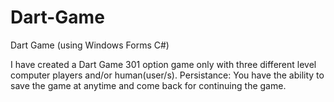 # Dart-Game
Dart Game (using Windows Forms C#)

I have created a Dart Game 301 option game only with three different level computer players and/or human(user/s). Persistance: You have the ability to save the game at anytime and come back for continuing the game.
